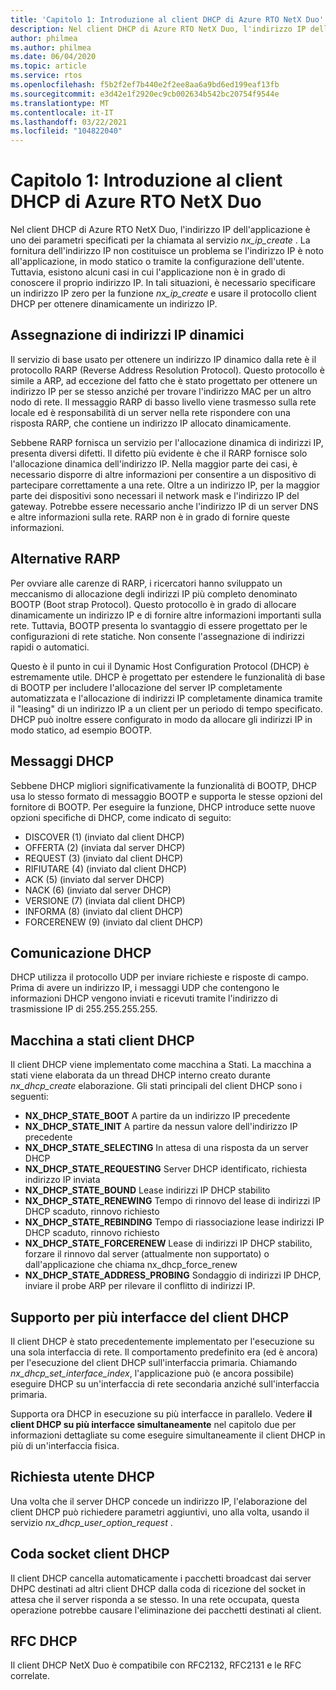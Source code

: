 ```yaml
---
title: 'Capitolo 1: Introduzione al client DHCP di Azure RTO NetX Duo'
description: Nel client DHCP di Azure RTO NetX Duo, l'indirizzo IP dell'applicazione è uno dei parametri specificati per la chiamata al servizio *nx_ip_create* .
author: philmea
ms.author: philmea
ms.date: 06/04/2020
ms.topic: article
ms.service: rtos
ms.openlocfilehash: f5b2f2ef7b440e2f2ee8aa6a9bd6ed199eaf13fb
ms.sourcegitcommit: e3d42e1f2920ec9cb002634b542bc20754f9544e
ms.translationtype: MT
ms.contentlocale: it-IT
ms.lasthandoff: 03/22/2021
ms.locfileid: "104822040"
---
```

# <a name="chapter-1---introduction-to-the-azure-rtos-netx-duo-dhcp-client"></a>Capitolo 1: Introduzione al client DHCP di Azure RTO NetX Duo

Nel client DHCP di Azure RTO NetX Duo, l'indirizzo IP dell'applicazione è uno dei parametri specificati per la chiamata al servizio *nx_ip_create* . La fornitura dell'indirizzo IP non costituisce un problema se l'indirizzo IP è noto all'applicazione, in modo statico o tramite la configurazione dell'utente. Tuttavia, esistono alcuni casi in cui l'applicazione non è in grado di conoscere il proprio indirizzo IP. In tali situazioni, è necessario specificare un indirizzo IP zero per la funzione *nx_ip_create* e usare il protocollo client DHCP per ottenere dinamicamente un indirizzo IP.

## <a name="dynamic-ip-address-assignment"></a>Assegnazione di indirizzi IP dinamici

Il servizio di base usato per ottenere un indirizzo IP dinamico dalla rete è il protocollo RARP (Reverse Address Resolution Protocol). Questo protocollo è simile a ARP, ad eccezione del fatto che è stato progettato per ottenere un indirizzo IP per se stesso anziché per trovare l'indirizzo MAC per un altro nodo di rete. Il messaggio RARP di basso livello viene trasmesso sulla rete locale ed è responsabilità di un server nella rete rispondere con una risposta RARP, che contiene un indirizzo IP allocato dinamicamente.

Sebbene RARP fornisca un servizio per l'allocazione dinamica di indirizzi IP, presenta diversi difetti. Il difetto più evidente è che il RARP fornisce solo l'allocazione dinamica dell'indirizzo IP. Nella maggior parte dei casi, è necessario disporre di altre informazioni per consentire a un dispositivo di partecipare correttamente a una rete. Oltre a un indirizzo IP, per la maggior parte dei dispositivi sono necessari il network mask e l'indirizzo IP del gateway. Potrebbe essere necessario anche l'indirizzo IP di un server DNS e altre informazioni sulla rete. RARP non è in grado di fornire queste informazioni.

## <a name="rarp-alternatives"></a>Alternative RARP

Per ovviare alle carenze di RARP, i ricercatori hanno sviluppato un meccanismo di allocazione degli indirizzi IP più completo denominato BOOTP (Boot strap Protocol). Questo protocollo è in grado di allocare dinamicamente un indirizzo IP e di fornire altre informazioni importanti sulla rete. Tuttavia, BOOTP presenta lo svantaggio di essere progettato per le configurazioni di rete statiche. Non consente l'assegnazione di indirizzi rapidi o automatici.

Questo è il punto in cui il Dynamic Host Configuration Protocol (DHCP) è estremamente utile. DHCP è progettato per estendere le funzionalità di base di BOOTP per includere l'allocazione del server IP completamente automatizzata e l'allocazione di indirizzi IP completamente dinamica tramite il "leasing" di un indirizzo IP a un client per un periodo di tempo specificato. DHCP può inoltre essere configurato in modo da allocare gli indirizzi IP in modo statico, ad esempio BOOTP.

## <a name="dhcp-messages"></a>Messaggi DHCP

Sebbene DHCP migliori significativamente la funzionalità di BOOTP, DHCP usa lo stesso formato di messaggio BOOTP e supporta le stesse opzioni del fornitore di BOOTP. Per eseguire la funzione, DHCP introduce sette nuove opzioni specifiche di DHCP, come indicato di seguito:

- DISCOVER (1) (inviato dal client DHCP)
- OFFERTA (2) (inviata dal server DHCP)
- REQUEST (3) (inviato dal client DHCP)
- RIFIUTARE (4) (inviato dal client DHCP)
- ACK (5) (inviato dal server DHCP)
- NACK (6) (inviato dal server DHCP)
- VERSIONE (7) (inviata dal client DHCP)
- INFORMA (8) (inviato dal client DHCP)
- FORCERENEW (9) (inviato dal client DHCP)

## <a name="dhcp-communication"></a>Comunicazione DHCP

DHCP utilizza il protocollo UDP per inviare richieste e risposte di campo. Prima di avere un indirizzo IP, i messaggi UDP che contengono le informazioni DHCP vengono inviati e ricevuti tramite l'indirizzo di trasmissione IP di 255.255.255.255.

## <a name="dhcp-client-state-machine"></a>Macchina a stati client DHCP

Il client DHCP viene implementato come macchina a Stati. La macchina a stati viene elaborata da un thread DHCP interno creato durante *nx_dhcp_create* elaborazione. Gli stati principali del client DHCP sono i seguenti:

- **NX_DHCP_STATE_BOOT** A partire da un indirizzo IP precedente
- **NX_DHCP_STATE_INIT** A partire da nessun valore dell'indirizzo IP precedente
- **NX_DHCP_STATE_SELECTING** In attesa di una risposta da un server DHCP
- **NX_DHCP_STATE_REQUESTING** Server DHCP identificato, richiesta indirizzo IP inviata
- **NX_DHCP_STATE_BOUND** Lease indirizzi IP DHCP stabilito
- **NX_DHCP_STATE_RENEWING** Tempo di rinnovo del lease di indirizzi IP DHCP scaduto, rinnovo richiesto
- **NX_DHCP_STATE_REBINDING** Tempo di riassociazione lease indirizzi IP DHCP scaduto, rinnovo richiesto
- **NX_DHCP_STATE_FORCERENEW** Lease di indirizzi IP DHCP stabilito, forzare il rinnovo dal server (attualmente non supportato) o dall'applicazione che chiama nx_dhcp_force_renew
- **NX_DHCP_STATE_ADDRESS_PROBING** Sondaggio di indirizzi IP DHCP, inviare il probe ARP per rilevare il conflitto di indirizzi IP.

## <a name="dhcp-client-multiple-interface-support"></a>Supporto per più interfacce del client DHCP

Il client DHCP è stato precedentemente implementato per l'esecuzione su una sola interfaccia di rete. Il comportamento predefinito era (ed è ancora) per l'esecuzione del client DHCP sull'interfaccia primaria. Chiamando *nx_dhcp_set_interface_index*, l'applicazione può (e ancora possibile) eseguire DHCP su un'interfaccia di rete secondaria anziché sull'interfaccia primaria.

Supporta ora DHCP in esecuzione su più interfacce in parallelo. Vedere **il client DHCP su più interfacce simultaneamente** nel capitolo due per informazioni dettagliate su come eseguire simultaneamente il client DHCP in più di un'interfaccia fisica.

## <a name="dhcp-user-request"></a>Richiesta utente DHCP

Una volta che il server DHCP concede un indirizzo IP, l'elaborazione del client DHCP può richiedere parametri aggiuntivi, uno alla volta, usando il servizio *nx_dhcp_user_option_request* .

## <a name="dhcp-client-socket-queue"></a>Coda socket client DHCP 

Il client DHCP cancella automaticamente i pacchetti broadcast dai server DHPC destinati ad altri client DHCP dalla coda di ricezione del socket in attesa che il server risponda a se stesso. In una rete occupata, questa operazione potrebbe causare l'eliminazione dei pacchetti destinati al client.

## <a name="dhcp-rfcs"></a>RFC DHCP

Il client DHCP NetX Duo è compatibile con RFC2132, RFC2131 e le RFC correlate.